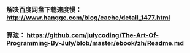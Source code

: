 ### 解决百度网盘下载速度慢： http://www.hangge.com/blog/cache/detail_1477.html
### 算法： https://github.com/julycoding/The-Art-Of-Programming-By-July/blob/master/ebook/zh/Readme.md
